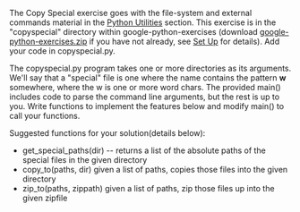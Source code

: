 The Copy Special exercise goes with the file-system and external commands material in the [Python Utilities](https://developers.google.com/edu/python/utilities) section. This exercise is in the "copyspecial" directory within google-python-exercises (download [google-python-exercises.zip](https://developers.google.com/edu/python/google-python-exercises.zip) if you have not already, see [Set Up](https://developers.google.com/edu/python/set-up) for details). Add your code in copyspecial.py.

The copyspecial.py program takes one or more directories as its arguments. We'll say that a "special" file is one where the name contains the pattern __w__ somewhere, where the w is one or more word chars. The provided main() includes code to parse the command line arguments, but the rest is up to you. Write functions to implement the features below and modify main() to call your functions.

Suggested functions for your solution(details below):

* get_special_paths(dir) -- returns a list of the absolute paths of the special files in the given directory 
* copy_to(paths, dir) given a list of paths, copies those files into the given directory 
* zip_to(paths, zippath) given a list of paths, zip those files up into the given zipfile 


